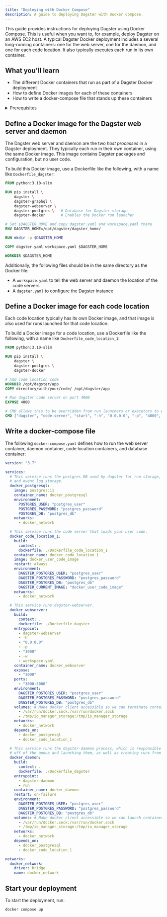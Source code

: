 ```yaml
---
title: "Deploying with Docker Compose"
description: A guide to deploying Dagster with Docker Compose.
---
```


This guide provides instructions for deploying Dagster using Docker Compose. This is useful when you want to, for example, deploy Dagster on an AWS EC2 host. A typical Dagster Docker deployment includes a several long-running containers: one for the web server, one for the daemon, and one for each code location. It also typically executes each run in its own container.

## What you'll learn

- The different Docker containers that run as part of a Dagster Docker deployment
- How to define Docker images for each of these containers
- How to write a docker-compose file that stands up these containers

<details>
  <summary>Prerequisites</summary>
- Familiarity with Docker and Docker Compose
- Familiarity with `dagster.yaml` instance configuration
- Familiarity with `workspace.yaml` code location configuration
</details>


## Define a Docker image for the Dagster web server and daemon

The Dagster web server and daemon are the two _host processes_ in a Dagster deployment. They typically each run in their own container, using the same Docker image. This image contains Dagster packages and configuration, but no user code.

To build this Docker image, use a Dockerfile like the following, with a name like `Dockerfile_dagster`:

```dockerfile
FROM python:3.10-slim

RUN pip install \
    dagster \
    dagster-graphql \
    dagster-webserver \
    dagster-postgres \   # Database for Dagster storage
    dagster-docker       # Enables the Docker run launcher

# Set $DAGSTER_HOME and copy dagster.yaml and workspace.yaml there
ENV DAGSTER_HOME=/opt/dagster/dagster_home/

RUN mkdir -p $DAGSTER_HOME

COPY dagster.yaml workspace.yaml $DAGSTER_HOME

WORKDIR $DAGSTER_HOME
```

Additionally, the following files should be in the same directory as the Docker file:
- A `workspace.yaml` to tell the web server and daemon the location of the code servers
- A `dagster.yaml` to configure the Dagster instance

## Define a Docker image for each code location

Each code location typically has its own Docker image, and that image is also used for runs launched for that code location.

To build a Docker image for a code location, use a Dockerfile like the following, with a name like `Dockerfile_code_location_1`:

```dockerfile
FROM python:3.10-slim

RUN pip install \
    dagster \
    dagster-postgres \
    dagster-docker

# Add code location code
WORKDIR /opt/dagster/app
COPY directory/with/your/code/ /opt/dagster/app

# Run dagster code server on port 4000
EXPOSE 4000

# CMD allows this to be overridden from run launchers or executors to execute runs and steps
CMD ["dagster", "code-server", "start", "-h", "0.0.0.0", "-p", "4000", "-f", "definitions.py"]
```

## Write a docker-compose file

The following `docker-compose.yaml` defines how to run the web server container, daemon container, code location containers, and database container:

```yaml title="docker-compose.yaml"
version: "3.7"

services:
  # This service runs the postgres DB used by dagster for run storage, schedule storage,
  # and event log storage.
  docker_postgresql:
    image: postgres:11
    container_name: docker_postgresql
    environment:
      POSTGRES_USER: "postgres_user"
      POSTGRES_PASSWORD: "postgres_password"
      POSTGRES_DB: "postgres_db"
    networks:
      - docker_network

  # This service runs the code server that loads your user code.
  docker_code_location_1:
    build:
      context: .
      dockerfile: ./Dockerfile_code_location_1
    container_name: docker_code_location_1
    image: docker_user_code_image
    restart: always
    environment:
      DAGSTER_POSTGRES_USER: "postgres_user"
      DAGSTER_POSTGRES_PASSWORD: "postgres_password"
      DAGSTER_POSTGRES_DB: "postgres_db"
      DAGSTER_CURRENT_IMAGE: "docker_user_code_image"
    networks:
      - docker_network

  # This service runs dagster-webserver.
  docker_webserver:
    build:
      context: .
      dockerfile: ./Dockerfile_dagster
    entrypoint:
      - dagster-webserver
      - -h
      - "0.0.0.0"
      - -p
      - "3000"
      - -w
      - workspace.yaml
    container_name: docker_webserver
    expose:
      - "3000"
    ports:
      - "3000:3000"
    environment:
      DAGSTER_POSTGRES_USER: "postgres_user"
      DAGSTER_POSTGRES_PASSWORD: "postgres_password"
      DAGSTER_POSTGRES_DB: "postgres_db"
    volumes: # Make docker client accessible so we can terminate containers from the webserver
      - /var/run/docker.sock:/var/run/docker.sock
      - /tmp/io_manager_storage:/tmp/io_manager_storage
    networks:
      - docker_network
    depends_on:
      - docker_postgresql
      - docker_code_location_1

  # This service runs the dagster-daemon process, which is responsible for taking runs
  # off of the queue and launching them, as well as creating runs from schedules or sensors.
  docker_daemon:
    build:
      context: .
      dockerfile: ./Dockerfile_dagster
    entrypoint:
      - dagster-daemon
      - run
    container_name: docker_daemon
    restart: on-failure
    environment:
      DAGSTER_POSTGRES_USER: "postgres_user"
      DAGSTER_POSTGRES_PASSWORD: "postgres_password"
      DAGSTER_POSTGRES_DB: "postgres_db"
    volumes: # Make docker client accessible so we can launch containers using host docker
      - /var/run/docker.sock:/var/run/docker.sock
      - /tmp/io_manager_storage:/tmp/io_manager_storage
    networks:
      - docker_network
    depends_on:
      - docker_postgresql
      - docker_code_location_1

networks:
  docker_network:
    driver: bridge
    name: docker_network
```

## Start your deployment

To start the deployment, run:

```shell
docker compose up
```
